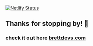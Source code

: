 [![Netlify Status](https://api.netlify.com/api/v1/badges/fddb3fc1-ca3a-4c4f-83ef-3045eeb81d4c/deploy-status)](https://app.netlify.com/sites/jovial-wozniak-724268/deploys)

## Thanks for stopping by! 🤘



### check it out here [brettdevs.com](https://brettdevs.com)
